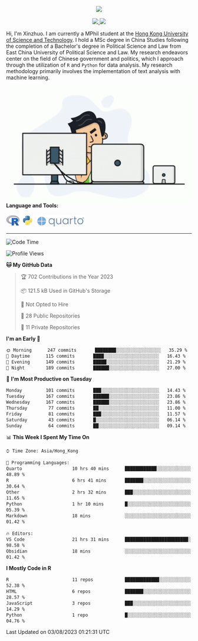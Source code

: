 <div align='center'>
<img src='https://readme-typing-svg.herokuapp.com?font=Lora&color=4d3900&center=true&lines=HKUST+Mphil+in+SOSC;Focus+on+China;Code+for+PoliSci'/>
</div>

<p align='center'>
 <a href='https://www.linkedin.com/in/xinzhuo-huang-5161011ba/' target='_blank'>
        <img src='https://img.shields.io/badge/linkedin%20-%230077B5.svg?&style=for-the-badge&logo=linkedin&logoColor=white'/>
    </a>
 <a href='https://twitter.com/HsinchoH' target='_blank'>
        <img src='https://img.shields.io/badge/Twitter-1DA1F2?style=for-the-badge&logo=twitter&logoColor=white'/>
    </a>
    </p>
    
Hi, I'm Xinzhuo. I am currently a MPhil student at the [Hong Kong University of Science and Technology](https://sosc.hkust.edu.hk/node/613). I hold a MSc degree in China Studies following the completion of a Bachelor's degree in Political Science and Law from East China University of Political Science and Law. My research endeavors center on the field of Chinese government and politics, which I approach through the utilization of `R` and `Python` for data analysis. My research methodology primarily involves the implementation of text analysis with machine learning.




<img align='right' src="https://github.com/xinzhuohkust/xinzhuohkust/blob/main/programmer.gif" width="590">



**Language and Tools:**  

<code><img height="36" src="https://raw.githubusercontent.com/github/explore/80688e429a7d4ef2fca1e82350fe8e3517d3494d/topics/r/r.png"></code>
<code><img height="36" src="https://raw.githubusercontent.com/github/explore/80688e429a7d4ef2fca1e82350fe8e3517d3494d/topics/python/python.png"></code>
<code><img height="32" src="https://github.com/quarto-dev/quarto-r/blob/main/man/figures/quarto.png"></code>

---
<!--START_SECTION:waka-->
![Code Time](http://img.shields.io/badge/Code%20Time-760%20hrs%2019%20mins-blue)

![Profile Views](http://img.shields.io/badge/Profile%20Views-28-blue)

**🐱 My GitHub Data** 

> 🏆 702 Contributions in the Year 2023
 > 
> 📦 121.5 kB Used in GitHub's Storage 
 > 
> 🚫 Not Opted to Hire
 > 
> 📜 28 Public Repositories 
 > 
> 🔑 11 Private Repositories  
 > 
**I'm an Early 🐤** 

```text
🌞 Morning      247 commits       ████████░░░░░░░░░░░░░░░░░   35.29 % 
🌆 Daytime      115 commits       ████░░░░░░░░░░░░░░░░░░░░░   16.43 % 
🌃 Evening      149 commits       █████░░░░░░░░░░░░░░░░░░░░   21.29 % 
🌙 Night        189 commits       ██████░░░░░░░░░░░░░░░░░░░   27.00 % 

```
📅 **I'm Most Productive on Tuesday** 

```text
Monday         101 commits       ███░░░░░░░░░░░░░░░░░░░░░░   14.43 % 
Tuesday        167 commits       ██████░░░░░░░░░░░░░░░░░░░   23.86 % 
Wednesday      167 commits       ██████░░░░░░░░░░░░░░░░░░░   23.86 % 
Thursday        77 commits       ██░░░░░░░░░░░░░░░░░░░░░░░   11.00 % 
Friday          81 commits       ███░░░░░░░░░░░░░░░░░░░░░░   11.57 % 
Saturday        43 commits       █░░░░░░░░░░░░░░░░░░░░░░░░   06.14 % 
Sunday          64 commits       ██░░░░░░░░░░░░░░░░░░░░░░░   09.14 % 

```


📊 **This Week I Spent My Time On** 

```text
⌚︎ Time Zone: Asia/Hong_Kong

💬 Programming Languages: 
Quarto                   10 hrs 40 mins      ████████████░░░░░░░░░░░░░   48.89 % 
R                        6 hrs 41 mins       ███████░░░░░░░░░░░░░░░░░░   30.64 % 
Other                    2 hrs 32 mins       ███░░░░░░░░░░░░░░░░░░░░░░   11.65 % 
Python                   1 hr 10 mins        █░░░░░░░░░░░░░░░░░░░░░░░░   05.39 % 
Markdown                 18 mins             ░░░░░░░░░░░░░░░░░░░░░░░░░   01.42 % 

🔥 Editors: 
VS Code                  21 hrs 31 mins      ████████████████████████░   98.58 % 
Obsidian                 18 mins             ░░░░░░░░░░░░░░░░░░░░░░░░░   01.42 % 

```

**I Mostly Code in R** 

```text
R                        11 repos            █████████████░░░░░░░░░░░░   52.38 % 
HTML                     6 repos             ███████░░░░░░░░░░░░░░░░░░   28.57 % 
JavaScript               3 repos             ███░░░░░░░░░░░░░░░░░░░░░░   14.29 % 
Python                   1 repo              █░░░░░░░░░░░░░░░░░░░░░░░░   04.76 % 

```



 Last Updated on 03/08/2023 01:21:31 UTC
<!--END_SECTION:waka-->
    
    
    
    
    
    
    
    
